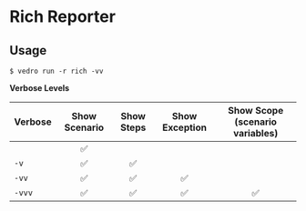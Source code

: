 # Rich Reporter

## Usage

```shell
$ vedro run -r rich -vv
```

**Verbose Levels**

| Verbose | Show Scenario | Show Steps| Show Exception | Show Scope (scenario variables) |
|:--------|:-------------:|:---------:|:--------------:|:----------:|
|      |✅| | | |
|`-v`  |✅|✅| |
|`-vv` |✅|✅|✅| |
|`-vvv`|✅|✅|✅|✅|

